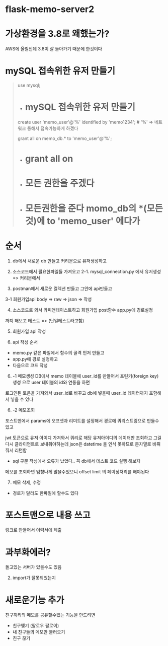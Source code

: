 # flask-memo-server2

# 가상환경을 3.8로 왜했는가?
AWS에 올릴껀데 3.8이 잘 돌아가기 때문에 한것이다

# mySQL 접속위한 유저 만들기
> use mysql;
>
> - # mySQL 접속위한 유저 만들기
> create user 'memo_user'@'%' identified by 'memo1234';
>					# '%' => 네트워크 통해서 접속가능하게 하겠다
> 
> grant all on memo_db.* to 'memo_user'@'%';
> - # grant all on
> - # 모든 권한을 주겠다
> - # 모든권한을 준다 momo_db의 *(모든것)에 to 'memo_user' 에다가


# 순서
1. db에서 새로운 db 만들고
커리문으로 유저생성하고

2. 소스코드에서 필요한파일들 가져오고
2-1. mysql_connection.py 에서 유저생성
=> 커리문에서

3. postman에서
새로운 컬렉션 만들고
그안에 api만들고

3-1 회원가입api
body => raw => json => 작성

4. 소스코드로 와서 
카피앤테이스트하고
회원가입 post함수
app.py에 경로설정

까지 해보고 테스트 => (단일테스트라고함)

5. 회원가입 api 작성

6. api 작성 순서
- memo.py 같은 파일에서 함수의 골격 먼저 만들고
- app.py에 경로 설정하고
- 다음으로 코드 작성

6. -1 메모생성
DB에서 memo 테이블에 user_id를 만들어서
포린키(foreign key) 생성 으로 
user 테이블의 id와 연동을 하면

로그인된 토큰을 가져와서 user_id로 바꾸고
db에 넣을때 user_id 데이터까지
포함해서 넣을 수 있다

6. -2 메모조회

포스트맨에서 params에 오프셋과 리미트를 설정해서
경로에 쿼리스트링으로 만들수 있고

jwt 토큰으로 유저 아이디 가져와서
쿼리로 해당 유저아이디의 데이터만 조회하고
그걸 다시 클라이언트로 보내줘야하는데
json은 datetime 을 인식 못하므로
문자열로 바꿔줘서 리턴함


- sql 구문 작성에서 오류가 났었다..
꼭 db에서 테스트 코드 실행 해보자

메모를 조회하면 엄청나게 많을수있으니
offset limit 의 페이징처리를 해야된다


7. 메모 삭제, 수정

- 경로가 달라도 한파일에 할수도 있다

# 포스트맨으로 내용 쓰고
링크로 만들어서 이력서에 제출


# 과부화에러?
돌고있는 서버가 있을수도 있음

2. import가 잘못되었는지

# 새로운기능 추가
친구끼리의 메모를 공유할수있는 기능을 만드려면

- 친구맺기 (팔로우 팔로이)
- 내 친구들의 메모만 불러오기
- 친구 끊기
